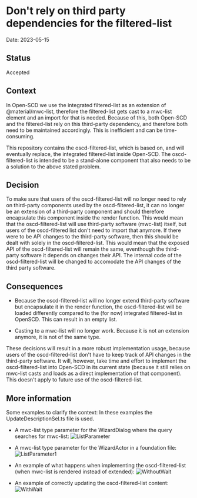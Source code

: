 # Don't rely on third party dependencies for the filtered-list

Date: 2023-05-15

## Status

Accepted

## Context

In Open-SCD we use the integrated filtered-list as an extension of @material/mwc-list, therefore the filtered-list gets cast to a mwc-list element and an import for that is needed.
Because of this, both Open-SCD and the filtered-list rely on this third-party dependency, and therefore both need to be maintained accordingly.
This is inefficient and can be time-consuming.

This repository contains the oscd-filtered-list, which is based on, and will eventually replace, the integrated filtered-list inside Open-SCD. The oscd-filtered-list is intended to be a stand-alone component that also needs to be a solution to the above stated problem.

## Decision

To make sure that users of the oscd-filtered-list will no longer need to rely on third-party components used by the oscd-filtered-list, it can no longer be an extension of a third-party component and should therefore encapsulate this component inside the render function.
This would mean that the oscd-filtered-list will use third-party software (mwc-list) itself, but users of the oscd-filtered list don't need to import that anymore. If there were to be API changes to the third-party software, then this should be dealt with solely in the oscd-filtered-list. This would mean that the exposed API of the oscd-filtered-list will remain the same, eventhough the third-party software it depends on changes their API. The internal code of the oscd-filtered-list will be changed to accomodate the API changes of the third party software.

## Consequences

- Because the oscd-filtered-list will no longer extend third-party software but encapsulate it in the render function, the oscd-filtered-list will be loaded differently compared to the (for now) integrated filtered-list in OpenSCD. This can result in an empty list.

- Casting to a mwc-list will no longer work. Because it is not an extension anymore, it is not of the same type.

These decisions will result in a more robust implementation usage, because users of the oscd-filtered-list don't have to keep track of API changes in the third-party software. It will, however, take time and effort to implement the oscd-filtered-list into Open-SCD in its current state (because it still relies on mwc-list casts and loads as a direct implementation of that component). This doesn't apply to future use of the oscd-filtered-list.

## More information

Some examples to clarify the context:
In these examples the UpdateDescriptionSel.ts file is used.

- A mwc-list type parameter for the WizardDialog where the query searches for mwc-list:
  ![ListParameter](https://github.com/openscd/oscd-filtered-list/assets/35229971/a0f66c5a-2f23-4ab6-ad9d-e145c179c3f8)
  
- A mwc-list type parameter for the WizardActor in a foundation file:
  ![ListParameter1](https://github.com/openscd/oscd-filtered-list/assets/35229971/10e4e40e-b5f6-4974-935c-4848c6f10c55)

- An example of what happens when implementing the oscd-filtered-list (when mwc-list is rendered instead of extended):
  ![WithoutWait](https://github.com/openscd/oscd-filtered-list/assets/35229971/60091e11-6c94-4d2e-9c8b-7a69c947efc9)
  
- An example of correctly updating the oscd-filtered-list content:
  ![WithWait](https://github.com/openscd/oscd-filtered-list/assets/35229971/37c30462-eb75-4488-8e5b-2cd53b710710)
